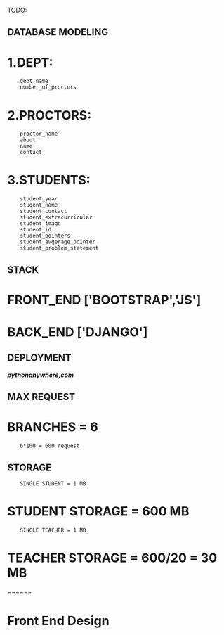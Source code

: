 TODO:
## DATABASE MODELING	
# 	1.DEPT:
		dept_name
		number_of_proctors
#	2.PROCTORS:
		proctor_name
		about
		name
		contact
#	3.STUDENTS:
		student_year
		student_name
		student_contact
		student_extracurricular
		student_image
		student_id
		student_pointers
		student_avgerage_pointer
		student_problem_statement

## 	STACK
#		FRONT_END ['BOOTSTRAP','JS']
#		BACK_END ['DJANGO']


##	 DEPLOYMENT
**_pythonanywhere,com_**


##	 MAX REQUEST
#		BRANCHES = 6
		6*100 = 600 request


##	 STORAGE
		SINGLE STUDENT = 1 MB
#		STUDENT STORAGE = 600 MB
		SINGLE TEACHER = 1 MB
#		TEACHER STORAGE = 600/20 = 30 MB



======
# 	Front End Design
